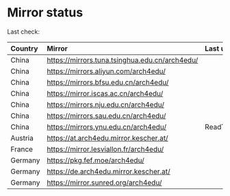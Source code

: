 <script src="./time.js"></script>
# Mirror status
Last check: <script type="text/javascript">localize(1688653178.203818);</script>

|Country|Mirror|Last update|
|:------|:-----|:----------|
|China|https://mirrors.tuna.tsinghua.edu.cn/arch4edu/|<script type="text/javascript">localize(1688625372);</script>|
|China|https://mirrors.aliyun.com/arch4edu/|<script type="text/javascript">localize(1688539009);</script>|
|China|https://mirrors.bfsu.edu.cn/arch4edu/|<script type="text/javascript">localize(1688625372);</script>|
|China|https://mirror.iscas.ac.cn/arch4edu/|<script type="text/javascript">localize(1688625372);</script>|
|China|https://mirrors.nju.edu.cn/arch4edu/|<script type="text/javascript">localize(1688539009);</script>|
|China|https://mirrors.sau.edu.cn/arch4edu/|<script type="text/javascript">localize(1688625372);</script>|
|China|https://mirrors.ynu.edu.cn/arch4edu/|ReadTimeout|
|Austria|https://at.arch4edu.mirror.kescher.at/|<script type="text/javascript">localize(1688625372);</script>|
|France|https://mirror.lesviallon.fr/arch4edu/|<script type="text/javascript">localize(1688625372);</script>|
|Germany|https://pkg.fef.moe/arch4edu/|<script type="text/javascript">localize(1688625372);</script>|
|Germany|https://de.arch4edu.mirror.kescher.at/|<script type="text/javascript">localize(1688625372);</script>|
|Germany|https://mirror.sunred.org/arch4edu/|<script type="text/javascript">localize(1688625372);</script>|

<script src="./tablefilter/tablefilter.js"></script>
<script src="./table.js"></script>